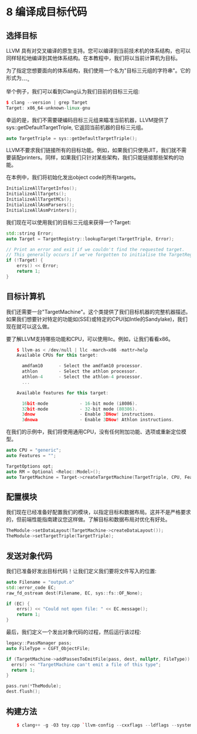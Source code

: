 # 8 编译成目标代码

## 选择目标
LLVM 具有对交叉编译的原生支持。您可以编译到当前技术机的体系结构，也可以同样轻松地编译到其他体系结构。在本教程中，我们将以当前计算机为目标。

为了指定您想要面向的体系结构，我们使用一个名为"目标三元组的字符串"。它的形式为<arch><sub>-<vendor>-<sys>-<abi>。

举个例子，我们可以看到Clang认为我们目前的目标三元组:

```c++
$ clang --version | grep Target
Target: x86_64-unknown-linux-gnu
```

幸运的是，我们不需要硬编码目标三元组来瞄准当前机器，LLVM提供了sys::getDefaultTargetTriple, 它返回当前机器的目标三元组。

```c++
auto TargetTriple = sys::getDefaultTargetTriple();
```

LLVM不要求我们链接所有的目标功能。例如，如果我们只使用JIT，我们就不需要装配printers。同样，如果我们只针对某些架构，我们只能链接那些架构的功能。

在本例中，我们将初始化发出object code的所有targets。

```c++
InitializeAllTargetInfos();
InitializeAllTargets();
InitializeAllTargetMCs();
InitializeAllAsmParsers();
InitializeAllAsmPrinters();
```

我们现在可以使用我们的目标三元组来获得一个Target:

```c++
std::string Error;
auto Target = TargetRegistry::lookupTarget(TargetTriple, Error);

// Print an error and exit if we couldn't find the requested target.
// This generally occurs if we've forgotten to initialise the TargetRegistry or we have a bogus target triple.
if (!Target) {
    errs() << Error;
    return 1;
}
```

## 目标计算机
我们还需要一台"TargetMachine"。这个类提供了我们目标机器的完整机器描述。如果我们想要针对特定的功能如(SSE)或特定的CPU(如Intle的Sandylake)，我们现在就可以这么做。

要了解LLVM支持哪些功能和CPU，可以使用llc。例如，让我们看看x86。

```c++
    $ llvm-as < /dev/null | llc -march=x86 -mattr=help
    Available CPUs for this target:

      amdfam10      - Select the amdfam10 processor.
      athlon        - Select the athlon processor.
      athlon-4      - Select the athlon-4 processor.
      ...

    Available features for this target:

      16bit-mode            - 16-bit mode (i8086).
      32bit-mode            - 32-bit mode (80386).
      3dnow                 - Enable 3DNow! instructions.
      3dnowa                - Enable 3DNow! Athlon instructions.
```

在我们的示例中，我们将使用通用CPU，没有任何附加功能、选项或重新定位模型。

```c++
auto CPU = "generic";
auto Features = "";

TargetOptions opt;
auto RM = Optional <Reloc::Model>();
auto TargetMachine = Target->createTargetMachine(TargetTriple, CPU, Feature, opt, RM);
```

## 配置模块
我们现在已经准备好配置我们的模块，以指定目标和数据布局。这并不是严格要求的，但前端性能指南建议您这样做。了解目标和数据布局对优化有好处。

```c++
TheModule->setDataLayout(TargetMachine->createDataLayout());
TheModule->setTargetTriple(TargetTriple);   
```

## 发送对象代码
我们已准备好发出目标代码！让我们定义我们要将文件写入的位置:

```c++
auto Filename = "output.o"
std::error_code EC;
raw_fd_ostream dest(Filename, EC, sys::fs::OF_None);

if (EC) {
    errs() << "Could not open file: " << EC.message();
    return 1;
}
```

最后，我们定义一个发出对象代码的过程，然后运行该过程:

```c++
legacy::PassManager pass;
auto FileType = CGFT_ObjectFile;

if (TargetMachine->addPassesToEmitFile(pass, dest, nullptr, FileType)) {
  errs() << "TargetMachine can't emit a file of this type";
  return 1;
}

pass.run(*TheModule);
dest.flush();
```

## 构建方法
```c++
    $ clang++ -g -O3 toy.cpp `llvm-config --cxxflags --ldflags --system-libs --libs all` -o toy
```
